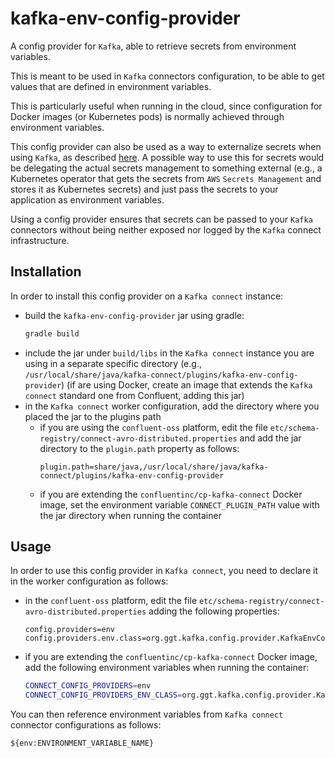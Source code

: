 # kafka-env-config-provider

A config provider for `Kafka`, able to retrieve secrets from environment variables.

This is meant to be used in `Kafka` connectors configuration, to be able to get
values that are defined in environment variables.

This is particularly useful when running in the cloud, since configuration for
Docker images (or Kubernetes pods) is normally achieved through environment variables.

This config provider can also be used as a way to externalize secrets when using
`Kafka`, as described [here](https://docs.confluent.io/current/connect/security.html#externalizing-secrets).
A possible way to use this for secrets would be delegating the actual secrets management
to something external (e.g., a Kubernetes operator that gets the secrets from
`AWS` `Secrets Management` and stores it as Kubernetes secrets) and just pass the
secrets to your application as environment variables.

Using a config provider ensures that secrets can be passed to your `Kafka` connectors
without being neither exposed nor logged by the `Kafka` connect infrastructure.

## Installation

In order to install this config provider on a `Kafka connect` instance:

- build the `kafka-env-config-provider` jar using gradle:
  ```bash
  gradle build
  ```
- include the jar under `build/libs` in the `Kafka connect` instance you are
  using in a separate specific directory
  (e.g., `/usr/local/share/java/kafka-connect/plugins/kafka-env-config-provider`)
  (if are using Docker, create an image that extends the `Kafka connect` standard
  one from Confluent, adding this jar)
- in the `Kafka connect` worker configuration, add the directory where you
  placed the jar to the plugins path
  - if you are using the `confluent-oss` platform, edit the file
    `etc/schema-registry/connect-avro-distributed.properties` and add the jar
    directory to the `plugin.path` property as follows:
    ```
    plugin.path=share/java,/usr/local/share/java/kafka-connect/plugins/kafka-env-config-provider
    ```
  - if you are extending the `confluentinc/cp-kafka-connect` Docker image, set
    the environment variable `CONNECT_PLUGIN_PATH` value with the jar directory
    when running the container

## Usage

In order to use this config provider in `Kafka connect`, you need to declare it
in the worker configuration as follows:

- in the `confluent-oss` platform, edit the file
  `etc/schema-registry/connect-avro-distributed.properties` adding the
  following properties:
  ```
  config.providers=env
  config.providers.env.class=org.ggt.kafka.config.provider.KafkaEnvConfigProvider
  ```
- if you are extending the `confluentinc/cp-kafka-connect` Docker image, add the
  following environment variables when running the container:
  ```bash
  CONNECT_CONFIG_PROVIDERS=env
  CONNECT_CONFIG_PROVIDERS_ENV_CLASS=org.ggt.kafka.config.provider.KafkaEnvConfigProvider
  ```

You can then reference environment variables from `Kafka connect` connector
configurations as follows:

```
${env:ENVIRONMENT_VARIABLE_NAME}
```
